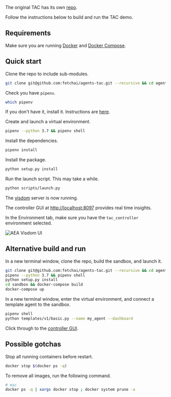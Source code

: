 The original TAC has its own <a href="https://github.com/fetchai/agents-tac" target=_blank>repo</a>. 

Follow the instructions below to build and run the TAC demo.


## Requirements

Make sure you are running <a href="https://docs.docker.com/install/" target=_blank>Docker</a> and <a href="https://docs.docker.com/compose/install/" target=_blank>Docker Compose</a>.


## Quick start

Clone the repo to include sub-modules.

``` bash
git clone git@github.com:fetchai/agents-tac.git --recursive && cd agents-tac
```

Check you have `pipenv`.

``` bash
which pipenv
```

If you don't have it, install it. Instructions are <a href="https://pypi.org/project/pipenv/" target=_blank>here</a>.


Create and launch a virtual environment.

``` bash
pipenv --python 3.7 && pipenv shell
```

Install the dependencies.

``` bash
pipenv install
```


Install the package.
``` bash
python setup.py install
```


Run the launch script. This may take a while.

``` bash
python scripts/launch.py
```

The <a href="https://github.com/facebookresearch/visdom" target="_blank">visdom</a> server is now running.

The controller GUI at <a href="http://localhost:8097" target=_blank>http://localhost:8097</a> provides real time insights.

In the Environment tab, make sure you have the `tac_controller` environment selected.

<img src="../assets/visdom_ui.png" alt="AEA Visdom UI" class="center">

## Alternative build and run

In a new terminal window, clone the repo, build the sandbox, and launch it.

``` bash
git clone git@github.com:fetchai/agents-tac.git --recursive && cd agents-tac
pipenv --python 3.7 && pipenv shell
python setup.py install
cd sandbox && docker-compose build
docker-compose up
```

In a new terminal window, enter the virtual environment, and connect a template agent to the sandbox.

``` bash
pipenv shell
python templates/v1/basic.py --name my_agent --dashboard
```
<!-- Issue: https://github.com/fetchai/agents-tac/issues/389 -->

Click through to the <a href="http://localhost:8097" target="_blank">controller GUI</a>.

<!-- ## Launcher GUI

!!!	Todo
 -->

## Possible gotchas

Stop all running containers before restart.

``` bash
docker stop $(docker ps -q)
```

To remove all images, run the following command.

``` bash
# mac
docker ps -q | xargs docker stop ; docker system prune -a
```



<br/>